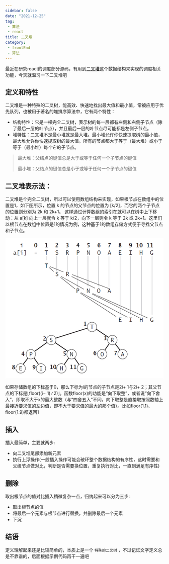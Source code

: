 ```yaml
---
sidebar: false
date: "2021-12-25"
tag: 
 - 算法
 - react
title: 二叉堆
category: 
 - frontEnd
 - 算法
---
```


最近在研究react的调度部分源码，有用到[二叉堆](https://github.com/facebook/react/blob/main/packages/scheduler/src/SchedulerMinHeap.js)这个数据结构来实现的调度相关功能，今天就温习一下二叉堆吧

## 定义和特性

二叉堆是一种特殊的二叉树，能高效、快速地找出最大值和最小值，常被应用于优先队列，也被用于著名的堆排序算法中，它有两个特性：
 *  结构特性：它是一棵完全二叉树，表示树的每一层都有左侧和右侧子节点（除了最后一层的叶节点），并且最后一层的叶节点尽可能都是左侧子节点。
 *  堆特性：二叉堆不是最小堆就是最大堆。最小堆允许你快速提取树的最小值，最大堆允许你快速提取树的最大值。所有的节点都大于等于（最大堆）或小于等于（最小堆）每个它的子节点。

> 最大堆：父结点的键值总是大于或等于任何一个子节点的键值
>  
> 最小堆：父结点的键值总是小于或等于任何一个子节点的键值

## 二叉堆表示法：

 二叉堆是个完全二叉树，所以可以使用数组结构来实现，如果根节点在数组中的位置是1，如下图所示，位置 k 的节点的父节点的位置为 [k/2]，而它的两个子节点的位置则分别为 2k 和 2k+1。
 这样通过计算数组的索引在就可以在树中上下移动：从 a[k] 向上一层就令 k 等于 k/2，向下一层则令 k 等于 2k 或 2k+1。这里们以根节点在数组中位置是1的情况为例，这种基于1的数组存储方式便于寻找父节点和子节点。

![binary-heap](./img/binary-heap.png)

 如果存储数组的下标基于0，那么下标为i的节点的子节点是2i+ 1与2i+ 2；其父节点的下标是⌊floor((i− 1) ∕ 2)⌋。函数floor(x)的功能是“向下取整”，或者说“向下舍入”，即取不大于x的最大整数（与“四舍五入”不同，向下取整是直接取按照数轴上最接近要求值的左边值，即不大于要求值的最大的那个值）。比如floor(1.1)、floor(1.9)都返回1

## 插入

插入最简单，主要就两步:

* 向二叉堆尾部添加新元素
* 执行上浮操作(一般插入操作可能会破环整个数据结构的有序性，这时需要和父级节点做对比，判断是否需要换位置，重复执行对比，一直到满足有序性)

## 删除

取出根节点的值对比插入稍微复杂一点，归纳起来可以分为三步:

* 取出根节点的值
* 将最后一个元素与根节点进行替换，并删除最后一个元素
* 下沉

## 结语

定义理解起来还是比较简单的，本质上是一个 `特殊的二叉树` ，不过记忆文字定义总是不靠谱的，后面根据示例代码再干一遍吧
